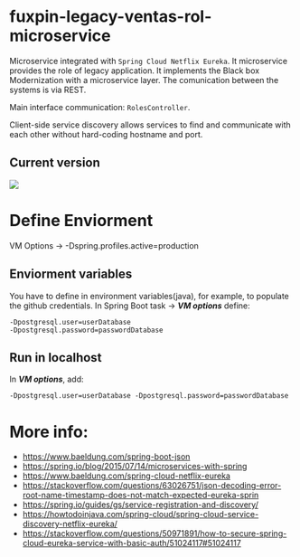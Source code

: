 # fuxpin-legacy-ventas-rol-microservice

Microservice integrated with ``Spring Cloud Netflix Eureka``. It microservice provides the role of legacy application. It implements the Black box Modernization with a microservice layer. The comunication between the systems is via REST.

Main interface communication: ``RolesController``.

Client-side service discovery allows services to find and communicate with each other without hard-coding hostname and port.

## Current version
![](https://img.shields.io/badge/fuxpin%20legacy%20ventas%20rol%20microservice-0.0.1-blue)

# Define Enviorment

VM Options -> -Dspring.profiles.active=production

## Enviorment variables
You have to define in environment variables(java), for example, to populate the github credentials. In Spring Boot task -> ***VM options*** define:

````
-Dpostgresql.user=userDatabase 
-Dpostgresql.password=passwordDatabase
````

## Run in localhost

In ***VM options***, add:

``-Dpostgresql.user=userDatabase -Dpostgresql.password=passwordDatabase``

# More info:

* https://www.baeldung.com/spring-boot-json
* https://spring.io/blog/2015/07/14/microservices-with-spring
* https://www.baeldung.com/spring-cloud-netflix-eureka
* https://stackoverflow.com/questions/63026751/json-decoding-error-root-name-timestamp-does-not-match-expected-eureka-sprin
* https://spring.io/guides/gs/service-registration-and-discovery/
* https://howtodoinjava.com/spring-cloud/spring-cloud-service-discovery-netflix-eureka/
* https://stackoverflow.com/questions/50971891/how-to-secure-spring-cloud-eureka-service-with-basic-auth/51024117#51024117

